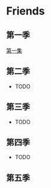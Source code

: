 # Friends

## 第一季

[第一集](rtmp://zhulongyixian.vicp.cc:8000/vod2/1-1-1.mp4)

## 第二季

- TODO

## 第三季

- TODO

## 第四季

- TODO

## 第五季
